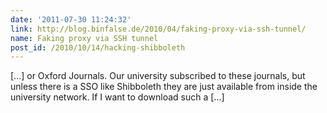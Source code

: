 ```yaml
---
date: '2011-07-30 11:24:32'
link: http://blog.binfalse.de/2010/04/faking-proxy-via-ssh-tunnel/
name: Faking proxy via SSH tunnel
post_id: /2010/10/14/hacking-shibboleth
---
```


[...] or Oxford Journals. Our university subscribed to these journals, but unless there is a SSO like Shibboleth they are just available from inside the university network. If I want to download such a [...]
